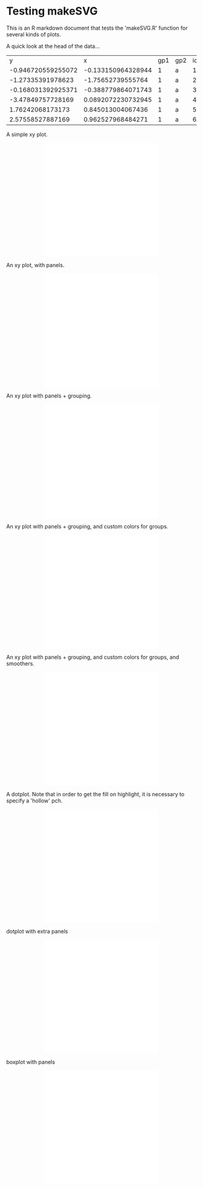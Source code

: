 Testing makeSVG
========================================================

This is an R markdown document that tests the 'makeSVG.R' function for several kinds of plots.

<p>A quick look at the head of the data...</p>
<table ><tr><td>y</td><td>x</td><td>gp1</td><td>gp2</td><td>id</td></tr><tr><td>-0.946720559255072</td><td>-0.133150964328944</td><td>1</td><td>a</td><td>1</td></tr><tr><td>-1.27335391978623</td><td>-1.75652739555764</td><td>1</td><td>a</td><td>2</td></tr><tr><td>-0.168031392925371</td><td>-0.388779864071743</td><td>1</td><td>a</td><td>3</td></tr><tr><td>-3.47849757728169</td><td>0.0892072230732945</td><td>1</td><td>a</td><td>4</td></tr><tr><td>1.76242068173173</td><td>0.845013004067436</td><td>1</td><td>a</td><td>5</td></tr><tr><td>2.57558527887169</td><td>0.962527968484271</td><td>1</td><td>a</td><td>6</td></tr></table> 
<p>A simple xy plot.</p>
<div align='center'>
<embed src="simple_xy_plot.svg" width=300 height=300 type="image/svg+xml" />
</div>
<p>An xy plot, with panels.</p>
<div align='center'>
<embed src="xy_plot_with_panels.svg" width=300 height=300 type="image/svg+xml" />
</div>
<p>An xy plot with panels + grouping.</p>
<div align='center'>
<embed src="xy_plot_with_panels_and_groups.svg" width=300 height=300 type="image/svg+xml" />
</div>
<p>An xy plot with panels + grouping, and custom colors for groups.</p>
<div align='center'>
<embed src="xy_plot_with_panels_and_groups_color.svg" width=300 height=300 type="image/svg+xml" />
</div>
<p>An xy plot with panels + grouping, and custom colors for groups, and smoothers.</p>
<div align='center'>
<embed src="xy_plot_with_panels_and_groups_color_loess.svg" width=300 height=300 type="image/svg+xml" />
</div>
<p>A dotplot. Note that in order to get the fill on highlight, it is necessary to specify a 'hollow' pch.</p>
<div align='center'>
<embed src="dotplot.svg" width=300 height=300 type="image/svg+xml" />
</div>
<p>dotplot with extra panels</p>
<div align='center'>
<embed src="dotplot_with_panels.svg" width=300 height=300 type="image/svg+xml" />
</div>
<p>boxplot with panels</p>
<div align='center'>
<embed src="bwplot_with_panels.svg" width=300 height=300 type="image/svg+xml" />
</div>

